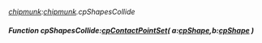 _[chipmunk](../../modules/chipmunk/chipmunk-module.md):[chipmunk](../../modules/chipmunk/chipmunk-module.md).cpShapesCollide_
##### Function cpShapesCollide:[cpContactPointSet](../../modules/chipmunk/chipmunk-cpcontactpointset.md)( a:[cpShape](../../modules/chipmunk/chipmunk-cpshape.md),b:[cpShape](../../modules/chipmunk/chipmunk-cpshape.md) )
